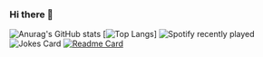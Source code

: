 ### Hi there 👋

<!--
**prince26ayush/prince26ayush** is a ✨ _special_ ✨ repository because its `README.md` (this file) appears on your GitHub profile.

Here are some ideas to get you started:

- 🔭 I’m currently working on scanotics
- 🌱 I’m currently learning machine learning
- 👯 I’m looking to collaborate on ...
- 🤔 I’m looking for help with guatam yadav
- 💬 Ask me about front end
- 📫 How to reach me: prince26ayush@gmail.com
- 😄 Pronouns: ...
- ⚡ Fun fact: ...
-->
![Anurag's GitHub stats](https://github-readme-stats.vercel.app/api?username=prince26ayush&hide=stars,prs&show_icons=true&theme=merko)
[![Top Langs](https://github-readme-stats.vercel.app/api/top-langs/?username=prince26ayush&layout=compact&theme=merko)]
![Spotify recently played](https://spotify-recently-played-readme.vercel.app/api?user=xlaxzeff8iwo3zrvr4m89jo2u)
![Jokes Card](https://readme-jokes.vercel.app/api)
[![Readme Card](https://github-readme-stats.vercel.app/api/pin/?username=prince26ayush&repo=scanotics&theme=merko)](https://github.com/prince26ayush/scanotics)






